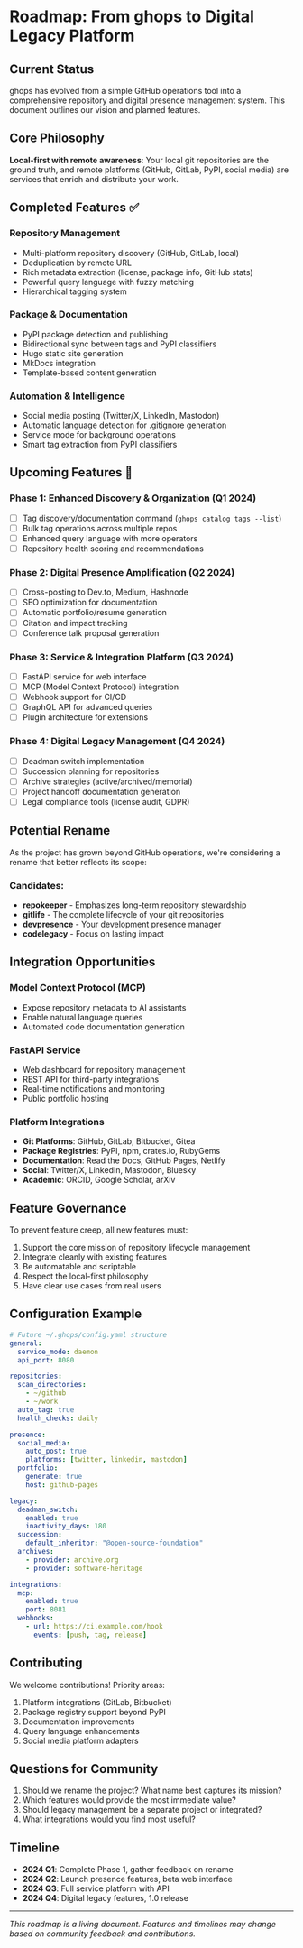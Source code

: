 # Roadmap: From ghops to Digital Legacy Platform

## Current Status

ghops has evolved from a simple GitHub operations tool into a comprehensive repository and digital presence management system. This document outlines our vision and planned features.

## Core Philosophy

**Local-first with remote awareness**: Your local git repositories are the ground truth, and remote platforms (GitHub, GitLab, PyPI, social media) are services that enrich and distribute your work.

## Completed Features ✅

### Repository Management
- Multi-platform repository discovery (GitHub, GitLab, local)
- Deduplication by remote URL
- Rich metadata extraction (license, package info, GitHub stats)
- Powerful query language with fuzzy matching
- Hierarchical tagging system

### Package & Documentation
- PyPI package detection and publishing
- Bidirectional sync between tags and PyPI classifiers
- Hugo static site generation
- MkDocs integration
- Template-based content generation

### Automation & Intelligence
- Social media posting (Twitter/X, LinkedIn, Mastodon)
- Automatic language detection for .gitignore generation
- Service mode for background operations
- Smart tag extraction from PyPI classifiers

## Upcoming Features 🚀

### Phase 1: Enhanced Discovery & Organization (Q1 2024)
- [ ] Tag discovery/documentation command (`ghops catalog tags --list`)
- [ ] Bulk tag operations across multiple repos
- [ ] Enhanced query language with more operators
- [ ] Repository health scoring and recommendations

### Phase 2: Digital Presence Amplification (Q2 2024)
- [ ] Cross-posting to Dev.to, Medium, Hashnode
- [ ] SEO optimization for documentation
- [ ] Automatic portfolio/resume generation
- [ ] Citation and impact tracking
- [ ] Conference talk proposal generation

### Phase 3: Service & Integration Platform (Q3 2024)
- [ ] FastAPI service for web interface
- [ ] MCP (Model Context Protocol) integration
- [ ] Webhook support for CI/CD
- [ ] GraphQL API for advanced queries
- [ ] Plugin architecture for extensions

### Phase 4: Digital Legacy Management (Q4 2024)
- [ ] Deadman switch implementation
- [ ] Succession planning for repositories
- [ ] Archive strategies (active/archived/memorial)
- [ ] Project handoff documentation generation
- [ ] Legal compliance tools (license audit, GDPR)

## Potential Rename

As the project has grown beyond GitHub operations, we're considering a rename that better reflects its scope:

### Candidates:
- **repokeeper** - Emphasizes long-term repository stewardship
- **gitlife** - The complete lifecycle of your git repositories
- **devpresence** - Your development presence manager
- **codelegacy** - Focus on lasting impact

## Integration Opportunities

### Model Context Protocol (MCP)
- Expose repository metadata to AI assistants
- Enable natural language queries
- Automated code documentation generation

### FastAPI Service
- Web dashboard for repository management
- REST API for third-party integrations
- Real-time notifications and monitoring
- Public portfolio hosting

### Platform Integrations
- **Git Platforms**: GitHub, GitLab, Bitbucket, Gitea
- **Package Registries**: PyPI, npm, crates.io, RubyGems
- **Documentation**: Read the Docs, GitHub Pages, Netlify
- **Social**: Twitter/X, LinkedIn, Mastodon, Bluesky
- **Academic**: ORCID, Google Scholar, arXiv

## Feature Governance

To prevent feature creep, all new features must:
1. Support the core mission of repository lifecycle management
2. Integrate cleanly with existing features
3. Be automatable and scriptable
4. Respect the local-first philosophy
5. Have clear use cases from real users

## Configuration Example

```yaml
# Future ~/.ghops/config.yaml structure
general:
  service_mode: daemon
  api_port: 8080

repositories:
  scan_directories:
    - ~/github
    - ~/work
  auto_tag: true
  health_checks: daily

presence:
  social_media:
    auto_post: true
    platforms: [twitter, linkedin, mastodon]
  portfolio:
    generate: true
    host: github-pages

legacy:
  deadman_switch:
    enabled: true
    inactivity_days: 180
  succession:
    default_inheritor: "@open-source-foundation"
  archives:
    - provider: archive.org
    - provider: software-heritage

integrations:
  mcp:
    enabled: true
    port: 8081
  webhooks:
    - url: https://ci.example.com/hook
      events: [push, tag, release]
```

## Contributing

We welcome contributions! Priority areas:
1. Platform integrations (GitLab, Bitbucket)
2. Package registry support beyond PyPI
3. Documentation improvements
4. Query language enhancements
5. Social media platform adapters

## Questions for Community

1. Should we rename the project? What name best captures its mission?
2. Which features would provide the most immediate value?
3. Should legacy management be a separate project or integrated?
4. What integrations would you find most useful?

## Timeline

- **2024 Q1**: Complete Phase 1, gather feedback on rename
- **2024 Q2**: Launch presence features, beta web interface
- **2024 Q3**: Full service platform with API
- **2024 Q4**: Digital legacy features, 1.0 release

---

*This roadmap is a living document. Features and timelines may change based on community feedback and contributions.*